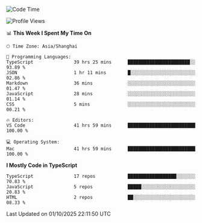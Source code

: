 <!--START_SECTION:waka-->
![Code Time](http://img.shields.io/badge/Code%20Time-8%2C419%20hrs%2032%20mins-blue)

![Profile Views](http://img.shields.io/badge/Profile%20Views-0-blue)

📊 **This Week I Spent My Time On** 

```text
🕑︎ Time Zone: Asia/Shanghai

💬 Programming Languages: 
TypeScript               39 hrs 25 mins      ███████████████████████░░   93.89 % 
JSON                     1 hr 11 mins        █░░░░░░░░░░░░░░░░░░░░░░░░   02.86 % 
Markdown                 36 mins             ░░░░░░░░░░░░░░░░░░░░░░░░░   01.47 % 
JavaScript               28 mins             ░░░░░░░░░░░░░░░░░░░░░░░░░   01.14 % 
CSS                      5 mins              ░░░░░░░░░░░░░░░░░░░░░░░░░   00.21 % 

🔥 Editors: 
VS Code                  41 hrs 59 mins      █████████████████████████   100.00 % 

💻 Operating System: 
Mac                      41 hrs 59 mins      █████████████████████████   100.00 % 
```

**I Mostly Code in TypeScript** 

```text
TypeScript               17 repos            ██████████████████░░░░░░░   70.83 % 
JavaScript               5 repos             █████░░░░░░░░░░░░░░░░░░░░   20.83 % 
HTML                     2 repos             ██░░░░░░░░░░░░░░░░░░░░░░░   08.33 % 
```




 Last Updated on 01/10/2025 22:11:50 UTC
<!--END_SECTION:waka-->
